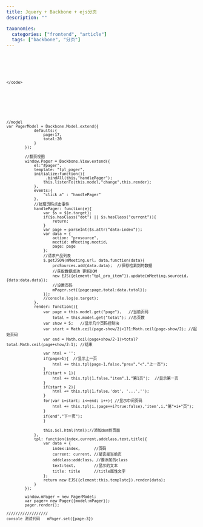 ```yaml
---
title: Jquery + Backbone + ejs分页
description: ""

taxonomies:
  categories: ["frontend", "article"]
  tags: ["backbone", "分页"]
---
```


<pre class="line-numbers">
    <code class="language-javascript">
<!--分页模板-->
<script type="text/template" id="tpl_pager">
    <a data-index="[%= index %]" title="[%= title %]"
       class="[% if(current){ %]current [% } %][%= addclass %]">[%= text %]</a>
</script>
    </code>
</pre>

<pre class="line-numbers">
    <code class="language-javascript">
//model
var PagerModel = Backbone.Model.extend({
            defaults:{
                page:17,
                total:20
            }
        });

        //翻页视图
        window.Pager = Backbone.View.extend({
            el:"#pager",
            template: "tpl_pager",
            initialize:function(){
                _.bindAll(this,"handlePager");
                this.listenTo(this.model,"change",this.render);
            },
            events:{
                "click a" : "handlePager"
            },
            //处理页码点击事件
            handlePager: function(e){
                var $s = $(e.target);
                if($s.hasClass("dot") || $s.hasClass("current")){
                    return;
                }
                var page = parseInt($s.attr("data-index"));
                var data = {
                    action: "prosource",
                    meetid: mMeeting.meetid,
                    page: page
                };
                //请求产品列表
                $.getJSON(mMeeting.url, data,function(data){
                    proSources.add(data.data);  //保存检索到的数据
                    //获取数据成功 更新DOM
                    new EJS({element:"tpl_pro_item"}).update(mMeeting.sourceid,{data:data.data});
                    //设置页码
                    mPager.set({page:page,total:data.total});
                });
                //console.log(e.target);
            },
            render: function(){
                var page = this.model.get("page"),   //当前页码
                    total = this.model.get("total"); //总页数
                var show = 5;   //显示几个页码控制块
                var start = Math.ceil(page-show/2)<1?1:Math.ceil(page-show/2); //起始页码
                var end = Math.ceil(page+show/2-1)>total?total:Math.ceil(page+show/2-1); //结束

                var html = '';
                if(page>1){  //显示上一页
                    html += this.tpl(page-1,false,"prev","<","上一页");
                }
                if(start > 1){
                    html += this.tpl(1,false,"item",1,"第1页");  //显示第一页
                }
                if(start > 2){
                    html += this.tpl(1,false,'dot', '...','');
                }
                for(var i=start; i<=end; i++){ //显示中间页码
                    html += this.tpl(i,(page==i?true:false),'item',i,"第"+i+"页");
                }
                if(end<total-1){
                    html += this.tpl(1,false,'dot', '...','');
                }
                if(end < total){ //显示最后一页
                    html += this.tpl(total,false,"item",total,"第"+total+"页");  //显示第一页
                }
                if(page<total-1){ //显示下一页
                    html += this.tpl(page+1,false,"next",">","下一页");
                }

                this.$el.html(html);//添加dom到页面
            },
            tpl: function(index,current,addclass,text,title){
                var data = {
                    index:index,      //页码
                    current: current, //是否是当前页
                    addclass:addclass, //要添加的class
                    text:text,        //显示的文本
                    title: title      //title属性文字
                };
                return new EJS({element:this.template}).render(data);
            }
        });

        window.mPager = new PagerModel;
        var pager= new Pager({model:mPager});
        pager.render(); 

//////////////////
console 测试代码   mPager.set({page:3}) 


 </code>
 </pre>

